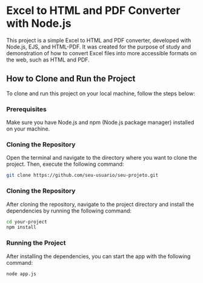 # Excel to HTML and PDF Converter with Node.js

This project is a simple Excel to HTML and PDF converter, developed with Node.js, EJS, and HTML-PDF. It was created for the purpose of study and demonstration of how to convert Excel files into more accessible formats on the web, such as HTML and PDF.

## How to Clone and Run the Project

To clone and run this project on your local machine, follow the steps below:

### Prerequisites

Make sure you have Node.js and npm (Node.js package manager) installed on your machine.

### Cloning the Repository

Open the terminal and navigate to the directory where you want to clone the project. Then, execute the following command:

```bash
git clone https://github.com/seu-usuario/seu-projeto.git
```
### Cloning the Repository

After cloning the repository, navigate to the project directory and install the dependencies by running the following command:

```bash
cd your-project
npm install
```

### Running the Project

After installing the dependencies, you can start the app with the following command:

```bash
node app.js
```